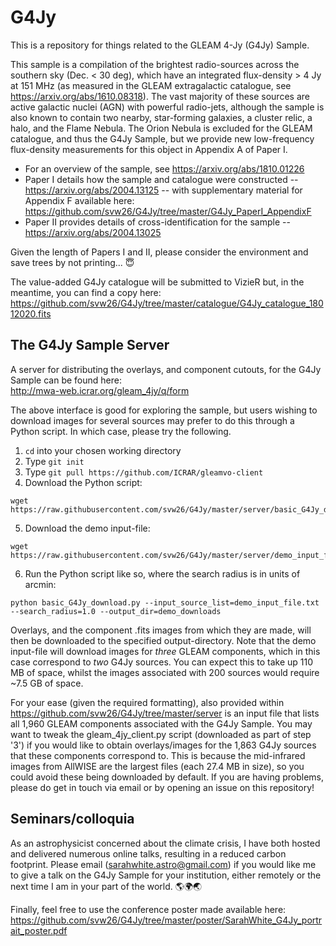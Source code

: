 # G4Jy

This is a repository for things related to the GLEAM 4-Jy (G4Jy) Sample.

This sample is a compilation of the brightest radio-sources across the southern sky (Dec. < 30 deg), which have an integrated flux-density > 4 Jy at 151 MHz (as measured in the GLEAM extragalactic catalogue, see https://arxiv.org/abs/1610.08318). The vast majority of these sources are active galactic nuclei (AGN) with powerful radio-jets, although the sample is also known to contain two nearby, star-forming galaxies, a cluster relic, a halo, and the Flame Nebula. The Orion Nebula is excluded for the GLEAM catalogue, and thus the G4Jy Sample, but we provide new low-frequency flux-density measurements for this object in Appendix A of Paper I.

* For an overview of the sample, see https://arxiv.org/abs/1810.01226
* Paper I details how the sample and catalogue were constructed -- https://arxiv.org/abs/2004.13125 -- with supplementary material for Appendix F available here: https://github.com/svw26/G4Jy/tree/master/G4Jy_PaperI_AppendixF
* Paper II provides details of cross-identification for the sample -- https://arxiv.org/abs/2004.13025 

Given the length of Papers I and II, please consider the environment and save trees by not printing... :innocent:

The value-added G4Jy catalogue will be submitted to VizieR but, in the meantime, you can find a copy here: \
https://github.com/svw26/G4Jy/tree/master/catalogue/G4Jy_catalogue_18012020.fits


## The G4Jy Sample Server

A server for distributing the overlays, and component cutouts, for the G4Jy Sample can be found here: \
http://mwa-web.icrar.org/gleam_4jy/q/form

The above interface is good for exploring the sample, but users wishing to download images for several sources may prefer to do this through a Python script. In which case, please try the following.

1. ```cd``` into your chosen working directory
2. Type ```git init```
3. Type ```git pull https://github.com/ICRAR/gleamvo-client```
4. Download the Python script:
```
wget https://raw.githubusercontent.com/svw26/G4Jy/master/server/basic_G4Jy_download.py
```
5. Download the demo input-file: 
```
wget https://raw.githubusercontent.com/svw26/G4Jy/master/server/demo_input_file.txt
```
6. Run the Python script like so, where the search radius is in units of arcmin:
```
python basic_G4Jy_download.py --input_source_list=demo_input_file.txt --search_radius=1.0 --output_dir=demo_downloads
```

Overlays, and the component .fits images from which they are made, will then be downloaded to the specified output-directory. Note that the demo input-file will download images for *three* GLEAM components, which in this case correspond to *two* G4Jy sources. You can expect this to take up 110 MB of space, whilst the images associated with 200 sources would require ~7.5 GB of space. 

For your ease (given the required formatting), also provided within https://github.com/svw26/G4Jy/tree/master/server is an input file that lists all 1,960 GLEAM components associated with the G4Jy Sample. You may want to tweak the gleam_4jy_client.py script (downloaded as part of step '3') if you would like to obtain overlays/images for the 1,863 G4Jy sources that these components correspond to. This is because the mid-infrared images from AllWISE are the largest files (each 27.4 MB in size), so you could avoid these being downloaded by default. If you are having problems, please do get in touch via email or by opening an issue on this repository!


## Seminars/colloquia

As an astrophysicist concerned about the climate crisis, I have both hosted and delivered numerous online talks, resulting in a reduced carbon footprint. Please email (sarahwhite.astro@gmail.com) if you would like me to give a talk on the G4Jy Sample for your institution, either remotely or the next time I am in your part of the world. :earth_americas::earth_africa::earth_asia:

Finally, feel free to use the conference poster made available here: \
https://github.com/svw26/G4Jy/tree/master/poster/SarahWhite_G4Jy_portrait_poster.pdf



 
 


 


  


